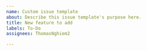 ```yaml
---
name: Custom issue template
about: Describe this issue template's purpose here.
title: New feature to add
labels: To-Do
assignees: ThomasNghiem2

---
```




